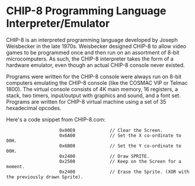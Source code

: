 
# CHIP-8 Programming Language Interpreter/Emulator

CHIP-8 is an interpreted programming language developed by Joseph Weisbecker in the late 1970s. Weisbecker designed CHIP-8 to allow video games to be programmed once and then run on an assortment of 8-bit microcomputers. As such, the CHIP-8 interpreter takes the form of a hardware emulator, even though an actual CHIP-8 console never existed. 
 
Programs were written for the CHIP-8 console were always run on 8-bit computers emulating the CHIP-8 console (like the COSMAC VIP or Telmac 1800). The virtual console consists of 4K main memory, 16 registers, a stack, two timers, input/output with graphics and sound, and a font set. Programs are written for CHIP-8 virtual machine using a set of 35 hexadecimal opcodes. 


Here's a code snippet from CHIP-8.com:
```
                    0x00E0             // Clear the Screen.
                    0x6A00             // Set the X co-ordinate to 00H.
                    0x6B00             // Set the Y co-ordinate to 00H.
                    0x2400             // Draw SPRITE.
                    0x2500             // Keep on the Screen for a moment.
                    0x2400             // Erase the Sprite. (XOR with the previously drawn Sprite).
```  
